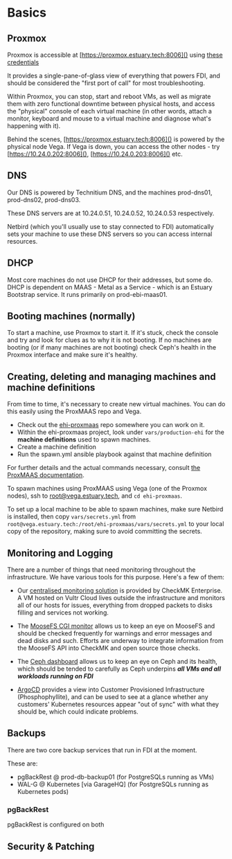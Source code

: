 # Basics

## Proxmox
Proxmox is accessible at [https://proxmox.estuary.tech:8006]() using [these credentials](https://start.1password.com/open/i?a=4XNRW7JPXZEI7C7CEIAF27VTSQ&h=my.1password.com&i=i2yft7dcslm5trfq2t7taognuy&v=ki4skn3vacuvcqz3bcw532weou)

It provides a single-pane-of-glass view of everything that powers FDI, and should be considered the "first port of call" for most troubleshooting.

Within Proxmox, you can stop, start and reboot VMs, as well as migrate them with zero functional downtime between physical hosts, and access the "physical" console of each virtual machine (in other words, attach a monitor, keyboard and mouse to a virtual machine and diagnose what's happening with it).

Behind the scenes, [https://proxmox.estuary.tech:8006]() is powered by the physical node Vega. If Vega is down, you can access the other nodes - try [https://10.24.0.202:8006](), [https://10.24.0.203:8006]() etc.

## DNS
Our DNS is powered by Technitium DNS, and the machines prod-dns01, prod-dns02, prod-dns03.

These DNS servers are at 10.24.0.51, 10.24.0.52, 10.24.0.53 respectively.

Netbird (which you'll usually use to stay connected to FDI) automatically sets your machine to use these DNS servers so you can access internal resources.

## DHCP
Most core machines do not use DHCP for their addresses, but some do. DHCP is dependent on MAAS - Metal as a Service - which is an Estuary Bootstrap service. It runs primarily on prod-ebi-maas01.

## Booting machines (normally)
To start a machine, use Proxmox to start it. If it's stuck, check the console and try and look for clues as to why it is not booting. If no machines are booting (or if many machines are not booting) check Ceph's health in the Proxmox interface and make sure it's healthy.

## Creating, deleting and managing machines and machine definitions
From time to time, it's necessary to create new virtual machines. You can do this easily using the ProxMAAS repo and Vega.

* Check out the [ehi-proxmaas](https://github.com/application-research/ehi-proxmaas) repo somewhere you can work on it.
* Within the ehi-proxmaas project, look under `vars/production-ehi` for the **machine definitions** used to spawn machines.
* Create a machine definition
* Run the spawn.yml ansible playbook against that machine definition

For further details and the actual commands necessary, consult [the ProxMAAS documentation](proxmaas.md). 

To spawn machines using ProxMAAS using Vega (one of the Proxmox nodes), ssh to root@vega.estuary.tech, and `cd ehi-proxmaas`. 

To set up a local machine to be able to spawn machines, make sure Netbird is installed, then copy `vars/secrets.yml` from `root@vega.estuary.tech:/root/ehi-proxmaas/vars/secrets.yml` to your local copy of the repository, making sure to avoid committing the secrets.

## Monitoring and Logging
There are a number of things that need monitoring throughout the infrastructure. We have various tools for this purpose. Here's a few of them:

* Our [centralised monitoring solution](https://monitoring.estuary.tech) is provided by CheckMK Enterprise. A VM hosted on Vultr Cloud lives outside the infrastructure and monitors all of our hosts for issues, everything from dropped packets to disks filling and services not working.

* The [MooseFS CGI monitor](http://mfsmaster.estuary.tech:9425) allows us to keep an eye on MooseFS and should be checked frequently for warnings and error messages and dead disks and such. Efforts are underway to integrate information from the MooseFS API into CheckMK and open source those checks.

* The [Ceph dashboard](https://proxmox.estuary.tech:8006/#v1:0:=node%2Faltair:4:38::::::38) allows us to keep an eye on Ceph and its health, which should be tended to carefully as Ceph underpins ***all VMs and all workloads running on FDI***

* [ArgoCD](https://argocd.estuary.tech) provides a view into Customer Provisioned Infrastructure (Phosphophyllite), and can be used to see at a glance whether any customers' Kubernetes resources appear "out of sync" with what they should be, which could indicate problems.

## Backups
There are two core backup services that run in FDI at the moment.

These are:

* pgBackRest @ prod-db-backup01 (for PostgreSQLs running as VMs)
* WAL-G @ Kubernetes [via GarageHQ] (for PostgreSQLs running as Kubernetes pods)

### pgBackRest
pgBackRest is configured on both 


## Security & Patching